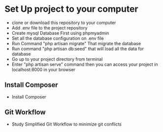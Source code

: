 # Set Up project to your computer
- clone or download this repository to your computer
- Add .env file to the project repository
- Create mysql Database First using phpmyadmin
- Set all the database configuration on .env file
- Run Command "php artisan migrate" That migrate the database
- Run command "php artisan db:seed" that will load all the data for database
- Go up to your project directory from terminal
- Enter "php artisan serve" command then you can access your project in localhost:8000 in your browser


## Install Composer
- Install Composer

## Git Workflow
- Study Simplified Git Workflow to minimize git conflicts



